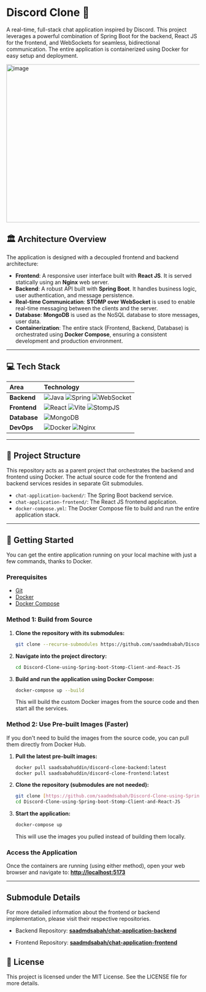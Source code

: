 # Discord Clone 🚀

A real-time, full-stack chat application inspired by Discord. This project leverages a powerful combination of Spring Boot for the backend, React JS for the frontend, and WebSockets for seamless, bidirectional communication. The entire application is containerized using Docker for easy setup and deployment.

<img width="1401" height="412" alt="image" src="https://github.com/user-attachments/assets/5dd27a47-f7c4-4bde-91ba-fc1c3ca9a932" />

## 🏛️ Architecture Overview

The application is designed with a decoupled frontend and backend architecture:

* **Frontend**: A responsive user interface built with **React JS**. It is served statically using an **Nginx** web server.
* **Backend**: A robust API built with **Spring Boot**. It handles business logic, user authentication, and message persistence.
* **Real-time Communication**: **STOMP over WebSocket** is used to enable real-time messaging between the clients and the server.
* **Database**: **MongoDB** is used as the NoSQL database to store messages, user data.
* **Containerization**: The entire stack (Frontend, Backend, Database) is orchestrated using **Docker Compose**, ensuring a consistent development and production environment.

---

## 💻 Tech Stack

| Area      | Technology                                                                                                                                                                             |
| :-------- | :------------------------------------------------------------------------------------------------------------------------------------------------------------------------------------- |
| **Backend** | ![Java](https://img.shields.io/badge/Java-21-blue) ![Spring](https://img.shields.io/badge/Spring_Boot-3.x-brightgreen) ![WebSocket](https://img.shields.io/badge/WebSocket-STOMP-orange) |
| **Frontend**| ![React](https://img.shields.io/badge/React-18-blue) ![Vite](https://img.shields.io/badge/Vite-JS-yellow) ![StompJS](https://img.shields.io/badge/Stomp.js-client-red)                    |
| **Database**| ![MongoDB](https://img.shields.io/badge/MongoDB-blue)                                                                                                                                  |
| **DevOps** | ![Docker](https://img.shields.io/badge/Docker-blue) ![Nginx](https://img.shields.io/badge/Nginx-green)                                                                                 |

---

## 📂 Project Structure

This repository acts as a parent project that orchestrates the backend and frontend using Docker. The actual source code for the frontend and backend services resides in separate Git submodules.

* `chat-application-backend/`: The Spring Boot backend service.
* `chat-application-frontend/`: The React JS frontend application.
* `docker-compose.yml`: The Docker Compose file to build and run the entire application stack.

---

## 🚀 Getting Started

You can get the entire application running on your local machine with just a few commands, thanks to Docker.

### Prerequisites

* [Git](https://git-scm.com/)
* [Docker](https://www.docker.com/products/docker-desktop/)
* [Docker Compose](https://docs.docker.com/compose/install/)
### Method 1: Build from Source

1.  **Clone the repository with its submodules:**
    ```bash
    git clone --recurse-submodules https://github.com/saadmdsabah/Discord-Clone-using-Spring-boot-Stomp-Client-and-React-JS.git
    ```

2.  **Navigate into the project directory:**
    ```bash
    cd Discord-Clone-using-Spring-boot-Stomp-Client-and-React-JS
    ```

3.  **Build and run the application using Docker Compose:**
    ```bash
    docker-compose up --build
    ```
    This will build the custom Docker images from the source code and then start all the services.

### Method 2: Use Pre-built Images (Faster)

If you don't need to build the images from the source code, you can pull them directly from Docker Hub.

1.  **Pull the latest pre-built images:**
    ```bash
    docker pull saadsabahuddin/discord-clone-backend:latest
    docker pull saadsabahuddin/discord-clone-frontend:latest
    ```

2.  **Clone the repository (submodules are not needed):**
    ```bash
    git clone [https://github.com/saadmdsabah/Discord-Clone-using-Spring-boot-Stomp-Client-and-React-JS.git](https://github.com/saadmdsabah/Discord-Clone-using-Spring-boot-Stomp-Client-and-React-JS.git)
    cd Discord-Clone-using-Spring-boot-Stomp-Client-and-React-JS
    ```

3.  **Start the application:**
    ```bash
    docker-compose up
    ```
    This will use the images you pulled instead of building them locally.

### Access the Application

Once the containers are running (using either method), open your web browser and navigate to:
**[http://localhost:5173](http://localhost:5173)**

---

## Submodule Details

For more detailed information about the frontend or backend implementation, please visit their respective repositories.

  * Backend Repository: **[saadmdsabah/chat-application-backend](https://github.com/saadmdsabah/chat-application-backend/tree/281bd5ea6ce9bb99b2dcd4e8344642e3bc453b68)**

  * Frontend Repository: **[saadmdsabah/chat-application-frontend](https://github.com/saadmdsabah/chat-application-frontend/tree/47bbe350c7a3f3db73b68dea057fdb28f53f7f3f)**

## 📜 License

This project is licensed under the MIT License. See the LICENSE file for more details.


